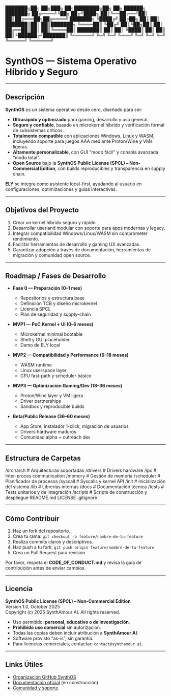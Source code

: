 ███████╗██╗   ██╗███╗   ██╗████████╗██╗  ██╗ ██████╗ ███████╗
██╔════╝╚██╗ ██╔╝████╗  ██║╚══██╔══╝██║  ██║██╔═══██╗██╔════╝
███████╗ ╚████╔╝ ██╔██╗ ██║   ██║   ███████║██║   ██║███████╗
╚════██║  ╚██╔╝  ██║╚██╗██║   ██║   ██╔══██║██║   ██║╚════██║
███████║   ██║   ██║ ╚████║   ██║   ██║  ██║╚██████╔╝███████║
╚══════╝   ╚═╝   ╚═╝  ╚═══╝   ╚═╝   ╚═╝  ╚═╝ ╚═════╝ ╚══════╝
# SynthOS — Sistema Operativo Híbrido y Seguro

---

## Descripción

**SynthOS** es un sistema operativo desde cero, diseñado para ser:

- **Ultrarápido y optimizado** para gaming, desarrollo y uso general.  
- **Seguro y confiable**, basado en microkernel híbrido y verificación formal de subsistemas críticos.  
- **Totalmente compatible** con aplicaciones Windows, Linux y WASM, incluyendo soporte para juegos AAA mediante Proton/Wine y VMs ligeras.  
- **Altamente personalizable**, con GUI “modo fácil” y consola avanzada “modo total”.  
- **Open Source** bajo la **SynthOS Public License (SPCL) – Non-Commercial Edition**, con builds reproducibles y transparencia en supply chain.  

**ELY** se integra como asistente local-first, ayudando al usuario en configuraciones, optimizaciones y guías interactivas.

---

## Objetivos del Proyecto

1. Crear un kernel híbrido seguro y rápido.  
2. Desarrollar userland modular con soporte para apps modernas y legacy.  
3. Integrar compatibilidad Windows/Linux/WASM sin comprometer rendimiento.  
4. Facilitar herramientas de desarrollo y gaming UX avanzadas.  
5. Garantizar adopción a través de documentación, herramientas de migración y comunidad open source.  

---

## Roadmap / Fases de Desarrollo

- **Fase 0 — Preparación (0–1 mes)**  
  - Repositorios y estructura base  
  - Definición TCB y diseño microkernel  
  - Licencia SPCL  
  - Plan de seguridad y supply-chain

- **MVP1 — PoC Kernel + UI (0–6 meses)**  
  - Microkernel minimal bootable  
  - Shell y GUI placeholder  
  - Demo de ELY local

- **MVP2 — Compatibilidad y Performance (6–18 meses)**  
  - WASM runtime  
  - Linux userspace layer  
  - GPU fast-path y scheduler básico

- **MVP3 — Optimización Gaming/Dev (18–36 meses)**  
  - Proton/Wine layer y VM ligera  
  - Driver partnerships  
  - Sandbox y reproducible builds

- **Beta/Public Release (36–60 meses)**  
  - App Store, instalador 1-click, migración de usuarios  
  - Drivers hardware maduros  
  - Comunidad alpha + outreach dev

---

## Estructura de Carpetas

/src
/arch # Arquitecturas soportadas
/drivers # Drivers hardware
/ipc # Inter-proces communication
/memory # Gestión de memoria
/scheduler # Planificador de procesos
/syscall # Syscalls y kernel API
/init # Inicialización del sistema
/lib # Librerías internas
/docs # Documentación técnica
/tests # Tests unitarios y de integración
/scripts # Scripts de construcción y despliegue
README.md
LICENSE
.gitignore


---

## Cómo Contribuir

1. Haz un fork del repositorio.  
2. Crea tu rama: `git checkout -b feature/nombre-de-tu-feature`  
3. Realiza commits claros y descriptivos.  
4. Haz push a tu fork: `git push origin feature/nombre-de-tu-feature`  
5. Crea un Pull Request para revisión.

Por favor, respeta el **CODE_OF_CONDUCT.md** y revisa la guía de contribución antes de enviar cambios.

---

## Licencia

**SynthOS Public License (SPCL) – Non-Commercial Edition**  
Version 1.0, October 2025  
Copyright (c) 2025 SynthAmour AI. All rights reserved.

- Uso permitido: **personal, educativo o de investigación**.  
- **Prohibido uso comercial** sin autorización.  
- Todas las copias deben incluir atribución a **SynthAmour AI**.  
- Software provisto “as-is”, sin garantía.  
- Para licencias comerciales, contactar: `contact@synthamour.ai`.

---

## Links Útiles

- [Organización GitHub SynthOS](https://github.com/Perfect-Developerr)  
- [Documentación oficial](docs/README.md) (en construcción)  
- [Comunidad y soporte](https://github.com/Perfect-Developerr/SynthOS/discussions)
